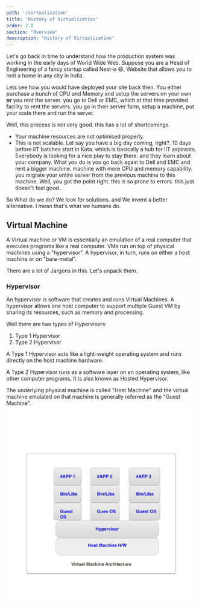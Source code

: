 ```yaml
---
path: '/virtualization'
title: 'History of Virtualization'
order: 2.0
section: "Overview"
description: "History of Virtualization"
---
```



Let's go back in time to understand how the production system was working in the early days of World Wide Web. Suppose you are a Head of Engineering of a fancy startup called Nest-o 😄, Website that allows you to rent a home in any city in India.
 
Lets see how you would have deployed your site back then. You either purchase a bunch of CPU and Memory and setup the servers on your own **or** you rent the server. you go to Dell or EMC, which at that time provided facility to rent the servers. you go in their server farm, setup a machine, put your code there and run the server. 

Well, this process is not very good. this has a lot of shortcomings. 

- Your machine resources are not optimised properly.
- This is not scalable. Let say you have a big day coming, right?. 10 days before IIT batches start in Kota. which is basically a hub for IIT aspirants. Everybody is looking for a nice play to stay there. and they learn about your company.
What you do is you go back again to Dell and EMC and rent a bigger machine. machine with more CPU and memory capability. you migrate your entire server from the previous machine to this machine.
Well, you got the point right. this is so prone to errors. this just doesn't feel good.

So What do we do? We look for solutions. and We invent a better alternative. I mean that's what we humans do.



## Virtual Machine

A Virtual machine or VM is essentially an emulation of a real computer that executes programs like a real computer. VMs run on top of physical machines using a "hypervisor". A hypervisor, in turn, runs on either a host machine or on "bare-metal".

There are a lot of Jargons in this. Let's unpack them. 

### Hypervisor 

An hypervisor is software that creates and runs Virtual Machines. A hypervisor allows one host computer to support multiple Guest VM by sharing its resources, such as memory and processing.

Well there are two types of Hypervisors:

1. Type 1 Hypervisor
2. Type 2 Hypervisor


A Type 1 Hypervisor acts like a light-weight operating system and runs directly on the host machine hardware.

A Type 2 Hypervisor runs as a software layer on an operating system, like other computer programs. It is also known as Hosted Hypervisor.

The underlying physical machine is called "Host Machine" and the virtual machine emulated on that machine is generally referred as the "Guest Machine".

![Virtual Machine Architecture](images/virtual%20machine.png)

